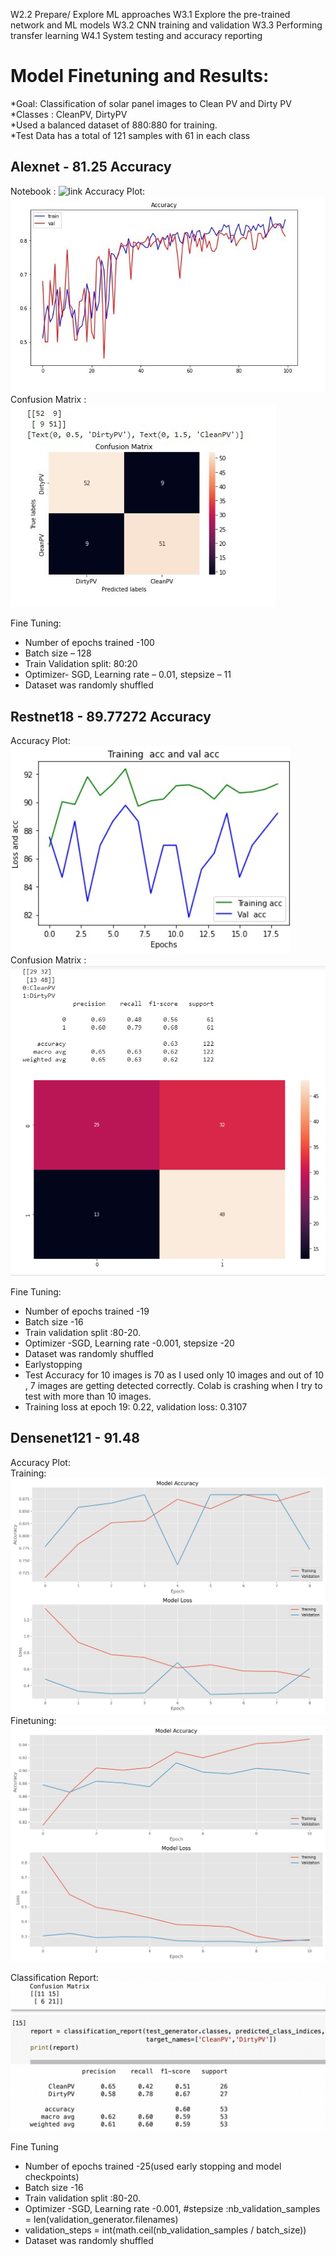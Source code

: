 W2.2 Prepare/ Explore ML approaches
W3.1 Explore the pre-trained network and ML models
W3.2 CNN training and validation
W3.3 Performing transfer learning
W4.1 System testing and accuracy reporting

# Model Finetuning and Results:  

*Goal:  Classification of solar panel images to Clean PV and Dirty PV  
*Classes :  CleanPV, DirtyPV  
*Used a balanced dataset of 880:880 for training.  
*Test Data has a total of 121 samples with 61 in each class  


## Alexnet - 81.25 Accuracy
  
Notebook : ![link](https://github.com/OmdenaAI/uae-chapter-dust-solar-panels/blob/main/src/tasks/task-2-ml-modeling/alexnet.ipynb)
Accuracy Plot:   
<img src=https://github.com/OmdenaAI/uae-chapter-dust-solar-panels/blob/main/src/tasks/task-2-ml-modeling/Assets/Accuracy%20Plot.jpg>  
Confusion Matrix :    
<img src=https://github.com/OmdenaAI/uae-chapter-dust-solar-panels/blob/main/src/tasks/task-2-ml-modeling/Assets/Screenshot%202022-09-25%20025622.jpg>

Fine Tuning:   
   * Number of epochs trained -100  
   * Batch size – 128  
   * Train Validation split: 80:20  
   * Optimizer- SGD, Learning rate – 0.01, stepsize – 11  
   * Dataset was randomly shuffled  
    
 ## Restnet18 - 89.77272 Accuracy  
   
 Accuracy Plot:   
<img src=https://github.com/OmdenaAI/uae-chapter-dust-solar-panels/blob/main/src/tasks/task-2-ml-modeling/Assets/resnetplt.jpg>    
Confusion Matrix :     
<img src=https://github.com/OmdenaAI/uae-chapter-dust-solar-panels/blob/main/src/tasks/task-2-ml-modeling/Assets/resnetcon.png>  

Fine Tuning:
   * Number of epochs trained -19
   * Batch size -16
   * Train validation split :80-20.
   * Optimizer -SGD, Learning rate -0.001, stepsize -20
   * Dataset was randomly shuffled
   * Earlystopping
   * Test Accuracy  for 10 images is 70 as I used only 10 images and out of 10 , 7 images are getting detected correctly. Colab is crashing when I try to test with        more than 10 images.
   * Training loss at epoch 19: 0.22, validation loss: 0.3107  

## Densenet121 - 91.48
   
Accuracy Plot:   
Training:  
<img src=https://github.com/OmdenaAI/uae-chapter-dust-solar-panels/blob/main/src/tasks/task-2-ml-modeling/Assets/training.png>    
Finetuning:  
<img src=https://github.com/OmdenaAI/uae-chapter-dust-solar-panels/blob/main/src/tasks/task-2-ml-modeling/Assets/DenseNet.png>  
  
Classification Report:  
<img src = https://github.com/OmdenaAI/uae-chapter-dust-solar-panels/blob/main/src/tasks/task-2-ml-modeling/Assets/Densenetreport.png>  

   
Fine Tuning  
   * Number of epochs trained -25(used early stopping and model checkpoints)  
   * Batch size -16  
   * Train validation split :80-20.  
   * Optimizer -SGD, Learning rate -0.001, #stepsize :nb_validation_samples = len(validation_generator.filenames)  
   * validation_steps = int(math.ceil(nb_validation_samples / batch_size))  
   * Dataset was randomly shuffled  

